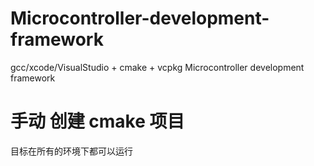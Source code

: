 # Microcontroller-development-framework
gcc/xcode/VisualStudio +  cmake +  vcpkg  Microcontroller development framework

# 手动 创建 cmake 项目

目标在所有的环境下都可以运行

